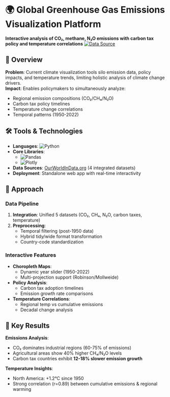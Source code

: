 # 🌍 Global Greenhouse Gas Emissions Visualization Platform  

**Interactive analysis of CO₂, methane, N₂O emissions with carbon tax policy and temperature correlations** 
[![Data Source](https://img.shields.io/badge/Data-OurWorldInData-brightgreen)](https://ourworldindata.org/)

## 📌 Overview
**Problem**: Current climate visualization tools silo emission data, policy impacts, and temperature trends, limiting holistic analysis of climate change drivers.  
**Impact**: Enables policymakers to simultaneously analyze:
- Regional emission compositions (CO₂/CH₄/N₂O)
- Carbon tax policy timelines
- Temperature change correlations
- Temporal patterns (1950-2022)

## 🛠️ Tools & Technologies
- **Languages**: ![Python](https://img.shields.io/badge/-Python-yellow)
- **Core Libraries**: 
  - ![Pandas](https://img.shields.io/badge/Pandas-Data_Integration-red)
  - ![Plotly](https://img.shields.io/badge/Plotly_Dash-Interactive_Visualization-green)
- **Data Sources**: [OurWorldInData.org](https://ourworldindata.org/) (4 integrated datasets)
- **Deployment**: Standalone web app with real-time interactivity

## 🧠 Approach
### Data Pipeline
1. **Integration**: Unified 5 datasets (CO₂, CH₄, N₂O, carbon taxes, temperature)  
2. **Preprocessing**:
   - Temporal filtering (post-1950 data)
   - Hybrid tidy/wide format transformation
   - Country-code standardization

### Interactive Features
- **Choropleth Maps**: 
  - Dynamic year slider (1950-2022)
  - Multi-projection support (Robinson/Mollweide)
- **Policy Analysis**:
  - Carbon tax adoption timelines
  - Emission growth rate comparisons
- **Temperature Correlations**:
  - Regional temp vs cumulative emissions
  - Decadal change analysis

## 🔑 Key Results
**Emissions Analysis**:
- CO₂ dominates industrial regions (60-75% of emissions)
- Agricultural areas show 40% higher CH₄/N₂O levels  
- Carbon tax countries exhibit **12-18% slower emission growth**

**Temperature Insights**:
- North America: +1.2°C since 1950
- Strong correlation (r=0.89) between cumulative emissions & regional warming


